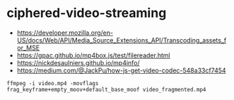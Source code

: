 # ciphered-video-streaming

- https://developer.mozilla.org/en-US/docs/Web/API/Media_Source_Extensions_API/Transcoding_assets_for_MSE
- https://gpac.github.io/mp4box.js/test/filereader.html
- https://nickdesaulniers.github.io/mp4info/
- https://medium.com/@JackPu/how-js-get-video-codec-548a33cf7454

```
ffmpeg -i video.mp4 -movflags frag_keyframe+empty_moov+default_base_moof video_fragmented.mp4
```

